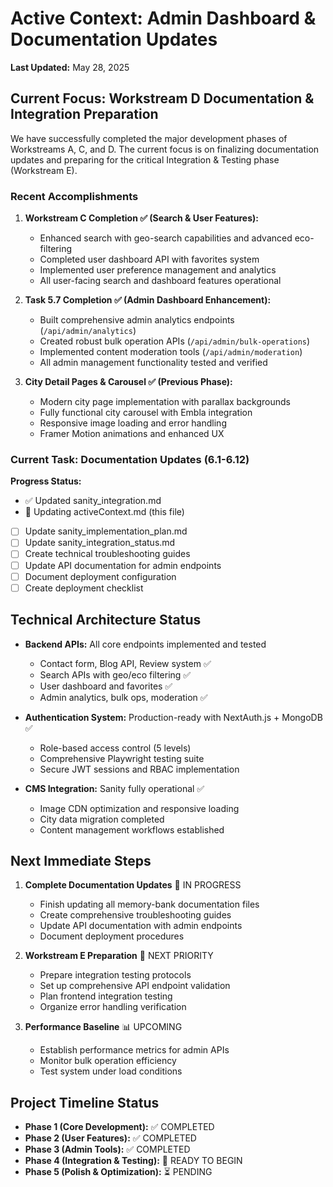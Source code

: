# Active Context: Admin Dashboard & Documentation Updates

**Last Updated:** May 28, 2025

## Current Focus: Workstream D Documentation & Integration Preparation

We have successfully completed the major development phases of Workstreams A, C, and D. The current focus is on finalizing documentation updates and preparing for the critical Integration & Testing phase (Workstream E).

### Recent Accomplishments

1. **Workstream C Completion ✅ (Search & User Features):**

   - Enhanced search with geo-search capabilities and advanced eco-filtering
   - Completed user dashboard API with favorites system
   - Implemented user preference management and analytics
   - All user-facing search and dashboard features operational

2. **Task 5.7 Completion ✅ (Admin Dashboard Enhancement):**

   - Built comprehensive admin analytics endpoints (`/api/admin/analytics`)
   - Created robust bulk operation APIs (`/api/admin/bulk-operations`)
   - Implemented content moderation tools (`/api/admin/moderation`)
   - All admin management functionality tested and verified

3. **City Detail Pages & Carousel ✅ (Previous Phase):**
   - Modern city page implementation with parallax backgrounds
   - Fully functional city carousel with Embla integration
   - Responsive image loading and error handling
   - Framer Motion animations and enhanced UX

### Current Task: Documentation Updates (6.1-6.12)

**Progress Status:**

- ✅ Updated sanity_integration.md
- 🔄 Updating activeContext.md (this file)
- [ ] Update sanity_implementation_plan.md
- [ ] Update sanity_integration_status.md
- [ ] Create technical troubleshooting guides
- [ ] Update API documentation for admin endpoints
- [ ] Document deployment configuration
- [ ] Create deployment checklist

## Technical Architecture Status

- **Backend APIs:** All core endpoints implemented and tested

  - Contact form, Blog API, Review system ✅
  - Search APIs with geo/eco filtering ✅
  - User dashboard and favorites ✅
  - Admin analytics, bulk ops, moderation ✅

- **Authentication System:** Production-ready with NextAuth.js + MongoDB ✅

  - Role-based access control (5 levels)
  - Comprehensive Playwright testing suite
  - Secure JWT sessions and RBAC implementation

- **CMS Integration:** Sanity fully operational ✅
  - Image CDN optimization and responsive loading
  - City data migration completed
  - Content management workflows established

## Next Immediate Steps

1. **Complete Documentation Updates** 🔄 IN PROGRESS

   - Finish updating all memory-bank documentation files
   - Create comprehensive troubleshooting guides
   - Update API documentation with admin endpoints
   - Document deployment procedures

2. **Workstream E Preparation** 🎯 NEXT PRIORITY

   - Prepare integration testing protocols
   - Set up comprehensive API endpoint validation
   - Plan frontend integration testing
   - Organize error handling verification

3. **Performance Baseline** 📊 UPCOMING
   - Establish performance metrics for admin APIs
   - Monitor bulk operation efficiency
   - Test system under load conditions

## Project Timeline Status

- **Phase 1 (Core Development):** ✅ COMPLETED
- **Phase 2 (User Features):** ✅ COMPLETED
- **Phase 3 (Admin Tools):** ✅ COMPLETED
- **Phase 4 (Integration & Testing):** 🎯 READY TO BEGIN
- **Phase 5 (Polish & Optimization):** ⏳ PENDING
